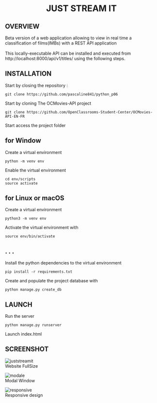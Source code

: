 <h1 align="center">JUST STREAM IT</h1>

## OVERVIEW
Beta version of a web application allowing to view in real time a classification of films(IMBs) with a REST API application
<br>
<br>
This locally-executable API can be installed and executed from http://localhost:8000/api/v1/titles/ using the following steps.
## INSTALLATION
Start by closing the repository :
```
git clone https://github.com/pascaline841/python_p06
```
Start by cloning The OCMovies-API project
```
git clone https://github.com/OpenClassrooms-Student-Center/OCMovies-API-EN-FR
```
Start access the project folder

## for Window
Create a virtual environment
```
python -m venv env
```
Enable the virtual environment
```
cd env/scripts
source activate
```

## for Linux or macOS
Create a virtual environment 
```
python3 -m venv env
```
Activate the virtual environment with 
```
source env/bin/activate 
```
## . . . 
Install the python dependencies to the virtual environment
```
pip install -r requirements.txt
```
Create and populate the project database with  
```
python manage.py create_db
```

## LAUNCH 
Run the server
```
python manage.py runserver 
```
Launch index.html

## SCREENSHOT

![juststreamit](https://user-images.githubusercontent.com/55999192/112386560-5993f900-8cae-11eb-9638-dee7df5f1b2f.PNG)
<br>
Website FullSize

![modale](https://user-images.githubusercontent.com/55999192/112386742-919b3c00-8cae-11eb-9436-177807a5e4eb.PNG)
<br>
Modal Window

![responsive](https://user-images.githubusercontent.com/55999192/112386762-995ae080-8cae-11eb-9746-1d89ae6a4772.PNG)
<br>
Responsive design
